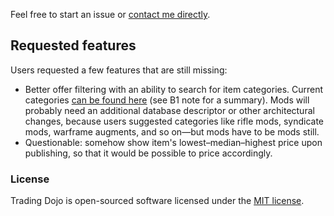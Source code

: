 Feel free to start an issue or [contact me directly](mailto:dojo.trade.wf@gmail.com).

## Requested features

Users requested a few features that are still missing:

* Better offer filtering with an ability to search for item categories. Current categories [can be found here](https://docs.google.com/spreadsheets/d/15K2ZRFk34HqUNRJFJ5H6Gc-axgetOagBpCXD1wYY75w/edit#gid=1971134594) (see B1 note for a summary). Mods will probably need an additional database descriptor or other architectural changes, because users suggested categories like rifle mods, syndicate mods, warframe augments, and so on—but mods have to be mods still.
* Questionable: somehow show item's lowest–median–highest price upon publishing, so that it would be possible to price accordingly.

### License

Trading Dojo is open-sourced software licensed under the [MIT license](http://opensource.org/licenses/MIT).